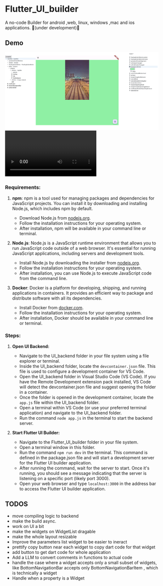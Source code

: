 # Flutter_UI_builder
 A no-code Builder for android ,web, linux, windows ,mac and ios applications. 🚧(under development)🚧

## Demo
![screenshot](https://github.com/devanmolsharma/Flutter_UI_builder/raw/main/demos/screenshot.png)
![demo](https://github.com/devanmolsharma/Flutter_UI_builder/raw/main/demos/beta1.webm)

### Requirements:
1. **npm**: npm is a tool used for managing packages and dependencies for JavaScript projects. You can install it by downloading and installing Node.js, which includes npm by default.
   
   - Download Node.js from [nodejs.org](https://nodejs.org/).
   - Follow the installation instructions for your operating system.
   - After installation, npm will be available in your command line or terminal.

2. **Node.js**: Node.js is a JavaScript runtime environment that allows you to run JavaScript code outside of a web browser. It's essential for running JavaScript applications, including servers and development tools.

   - Install Node.js by downloading the installer from [nodejs.org](https://nodejs.org/).
   - Follow the installation instructions for your operating system.
   - After installation, you can use Node.js to execute JavaScript code from the command line.

3. **Docker**: Docker is a platform for developing, shipping, and running applications in containers. It provides an efficient way to package and distribute software with all its dependencies.

   - Install Docker from [docker.com](https://www.docker.com/get-started).
   - Follow the installation instructions for your operating system.
   - After installation, Docker should be available in your command line or terminal.

### Steps:
1. **Open UI Backend:**
   - Navigate to the UI_backend folder in your file system using a file explorer or terminal.
   - Inside the UI_backend folder, locate the `devcontainer.json` file. This file is used to configure a development container for VS Code.
   - Open the UI_backend folder in Visual Studio Code (VS Code). If you have the Remote Development extension pack installed, VS Code will detect the devcontainer.json file and suggest opening the folder in a container.
   - Once the folder is opened in the development container, locate the `app.js` file within the UI_backend folder.
   - Open a terminal within VS Code (or use your preferred terminal application) and navigate to the UI_backend folder.
   - Run the command `node app.js` in the terminal to start the backend server.

2. **Start Flutter UI Builder:**
   - Navigate to the Flutter_UI_builder folder in your file system.
   - Open a terminal window in this folder.
   - Run the command `npm run dev` in the terminal. This command is defined in the package.json file and will start a development server for the Flutter UI builder application.
   - After running the command, wait for the server to start. Once it's running, you should see a message indicating that the server is listening on a specific port (likely port 3000).
   - Open your web browser and type `localhost:3000` in the address bar to access the Flutter UI builder application.

## TODOS


- move compiling logic to backend
- make the build async.
- work on UI a bit
- make the widgets on WidgetList dragable
- make the whole layout resizable
- Improve the parameters list widget to be easier to ineract
- prettify copy button near each widget to copy dart code for that widget
- add button to get dart code for whole application
- Add a LLM to convert comments in functions to actual code
- handle the case where a widget accepts only a small subset of widgets, like BottomNavigationBar accepts only BottomNavigationBarItem , which is technically a widget
- Handle when a property is a Widget